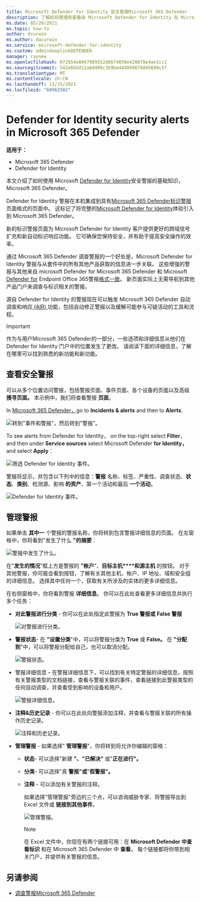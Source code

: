 ```yaml
---
title: Microsoft Defender for Identity 安全警报Microsoft 365 Defender
description: 了解如何管理和查看由 Microsoft Defender for Identity 在 Microsoft 365 Defender
ms.date: 05/20/2021
ms.topic: how-to
author: dcurwin
ms.author: dacurwin
ms.service: microsoft-defender-for-identity
ms.custom: admindeeplinkDEFENDER
manager: raynew
ms.openlocfilehash: 072654e8047989552d86f4030e420078e4ae1cc2
ms.sourcegitcommit: 542e6b5d12a8d400c3b9be44d849676845609c5f
ms.translationtype: MT
ms.contentlocale: zh-CN
ms.lasthandoff: 11/15/2021
ms.locfileid: "60962502"
---
```

# <a name="defender-for-identity-security-alerts-in-microsoft-365-defender"></a>Defender for Identity security alerts in Microsoft 365 Defender

**适用于：**

- Microsoft 365 Defender
- Defender for Identity

本文介绍了如何使用 Microsoft [Defender for Identity](/defender-for-identity)安全警报的基础知识，Microsoft 365 Defender。 [](/microsoft-365/security/defender/overview-security-center)

Defender for Identity 警报在本机集成到具有<a href="https://go.microsoft.com/fwlink/p/?linkid=2077139" target="_blank">Microsoft 365 Defender标识警报</a>页面格式的页面中。 这标记了将完整的[Microsoft Defender for Identity](/defender-for-identity/defender-for-identity-in-microsoft-365-defender)体验引入到 Microsoft 365 Defender。

新的标识警报页面为 Microsoft Defender for Identity 客户提供更好的跨域信号扩充和新自动标识响应功能。 它可确保您保持安全，并有助于提高安全操作的效率。

通过 Microsoft 365 Defender 调查警报的一个好处[](/microsoft-365/security/defender/microsoft-365-defender)是，Microsoft Defender for Identity 警报与从套件中的所有其他产品获取的信息进一步关联。 这些增强的警报与其他来自 microsoft Defender for Microsoft 365 Defender 和 Microsoft [Defender for](/microsoft-365/security/office-365-security) Endpoint Office 365警报[格式一致](/microsoft-365/security/defender-endpoint)。 新页面实际上无需导航到其他产品门户来调查与标识相关的警报。

源自 Defender for Identity 的警报现在可以触发 Microsoft 365 Defender 自动调查和响应[ (AIR) ](/microsoft-365/security/defender/m365d-autoir)功能，包括自动修正警报以及缓解可能参与可疑活动的工具和流程。

> [!IMPORTANT]
> 作为与用户Microsoft 365 Defender的一部分，一些选项和详细信息从他们在 Defender for Identity 门户中的位置发生了更改。 请阅读下面的详细信息，了解在哪里可以找到熟悉的新功能和新功能。

## <a name="review-security-alerts"></a>查看安全警报

可以从多个位置访问警报，包括警报页面、事件页面、各个设备的页面以及高级 **搜寻页面。**  本示例中，我们将查看警报 **页面**。

In <a href="https://go.microsoft.com/fwlink/p/?linkid=2077139" target="_blank">Microsoft 365 Defender，</a>go to **Incidents & alerts** and then to **Alerts**.

![转到"事件和警报"，然后转到"警报"。](../../media/defender-identity/incidents-alerts.png)

To see alerts from Defender for Identity， on the top-right select **Filter**， and then under **Service sources** select Microsoft Defender **for Identity，** and select **Apply**：

![筛选 Defender for Identity 事件。](../../media/defender-identity/filter-defender-for-identity.png)

警报将显示，并包含以下列中的信息：**警报** 名称、标签、严重性、调查状态、**状态**、**类别**、检测源、影响 **的资产**、第一个活动和最后 **一个活动**。 

![Defender for Identity 事件。](../../media/defender-identity/filtered-alerts.png)

## <a name="manage-alerts"></a>管理警报

如果单击 **其中一** 个警报的警报名称，你将转到包含警报详细信息的页面。 在左窗格中，你将看到"发生了什么 **"的摘要**：

![警报中发生了什么。](../../media/defender-identity/what-happened.png)

在"**发生的情况**"框上方是警报的 **"帐户**"、**目标主机****和源主机** 的按钮。 对于其他警报，你可能会看到按钮，了解有关其他主机、帐户、IP 地址、域和安全组的详细信息。 选择其中任何一个，获取有关所涉及的实体的更多详细信息。

在右侧窗格中，你将看到警报 **详细信息**。 你可以在此处查看更多详细信息并执行多个任务：

- **对此警报进行分类** - 你可以在此处指定此警报为 **True 警报或** **False 警报**

    ![对警报进行分类。](../../media/defender-identity/classify-alert.png)

- **警报状态**- 在 **"设置分类**"中，可以将警报分类为 **True** 或 **False。** 在 **"分配到**"中，可以将警报分配给自己，也可以取消分配。

    ![警报状态。](../../media/defender-identity/alert-state.png)

- 警报详细信息 **-** 在警报详细信息下，可以找到有关特定警报的详细信息，按照有关警报类型的文档链接，查看与警报关联的事件，查看链接到此警报类型的任何自动调查，并查看受到影响的设备和用户。 

    ![警报详细信息。](../../media/defender-identity/alert-details.png)

- **注释&历史记录** - 你可以在此处向警报添加注释，并查看与警报关联的所有操作历史记录。

    ![注释和历史记录。](../../media/defender-identity/comments-history.png)

- **管理警报** - 如果选择" **管理警报**"，你将转到将允许你编辑的窗格：
  - **状态**- 可以选择"新建 **"、"已解决"** 或"**正在进行"。** 
  - **分类**- 可以选择"真 **警报"或**"**假警报"。**
  - **注释** - 可以添加有关警报的注释。

    如果选择"管理警报"旁边的三个点，可以咨询威胁专家、将警报导出到Excel 文件或 **链接到其他事件**。 

    ![管理警报。](../../media/defender-identity/manage-alert.png)

    > [!NOTE]
    > 在 Excel 文件中，你现在有两个链接可用：在 **Microsoft Defender 中查看标识** 和在 Microsoft 365 Defender 中 **查看**。 每个链接都将你带到相关门户，并提供有关警报的信息。

## <a name="see-also"></a>另请参阅

- [调查警报Microsoft 365 Defender](../defender/investigate-alerts.md)
